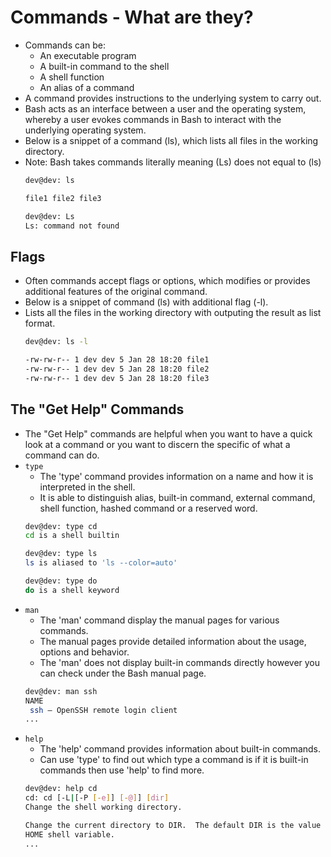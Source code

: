 # Commands - What are they?
- Commands can be:
    - An executable program
    - A built-in command to the shell
    - A shell function
    - An alias of a command
- A command provides instructions to the underlying system to carry out.
- Bash acts as an interface between a user and the operating system, whereby a user evokes commands in Bash to interact with the underlying operating system. 
- Below is a snippet of a command (ls), which lists all files in the working directory. 
- Note: Bash takes commands literally meaning (Ls) does not equal to (ls)
    ```bash
    dev@dev: ls 

    file1 file2 file3

    dev@dev: Ls
    Ls: command not found
    ```

## Flags 
- Often commands accept flags or options, which modifies or provides additional features of the original command. 
- Below is a snippet of command (ls) with additional flag (-l).
- Lists all the files in the working directory with outputing the result as list format. 
    ```bash
    dev@dev: ls -l

    -rw-rw-r-- 1 dev dev 5 Jan 28 18:20 file1
    -rw-rw-r-- 1 dev dev 5 Jan 28 18:20 file2
    -rw-rw-r-- 1 dev dev 5 Jan 28 18:20 file3
    ```

## The "Get Help" Commands
- The "Get Help" commands are helpful when you want to have a quick look at a command or you want to discern the specific of what a command can do.
- <code>type</code>  
    - The 'type' command provides information on a name and how it is interpreted in the shell. 
    - It is able to distinguish alias, built-in command, external command, shell function, hashed command or a reserved word. 
    ```bash
    dev@dev: type cd
    cd is a shell builtin

    dev@dev: type ls
    ls is aliased to 'ls --color=auto'

    dev@dev: type do
    do is a shell keyword
    ```
- <code>man</code> 
    - The 'man' command display the manual pages for various commands.
    - The manual pages provide detailed information about the usage, options and behavior. 
    - The 'man' does not display built-in commands directly however you can check under the Bash manual page. 
    ```bash
    dev@dev: man ssh
    NAME
     ssh — OpenSSH remote login client
    ...
    ```
- <code>help</code> 
    - The 'help' command provides information about built-in commands.
    - Can use 'type' to find out which type a command is if it is built-in commands then use 'help' to find more.
    ``` bash
    dev@dev: help cd
    cd: cd [-L|[-P [-e]] [-@]] [dir]
    Change the shell working directory.
    
    Change the current directory to DIR.  The default DIR is the value of the
    HOME shell variable.
    ...
    ```

